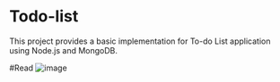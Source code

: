 # Todo-list
This project provides a basic implementation for To-do List application using Node.js and MongoDB.

#Read
![image](https://github.com/nami-kaze/Todo-list/assets/131520950/2870e5ab-b1ec-499f-a71f-845d77fbe21f)



